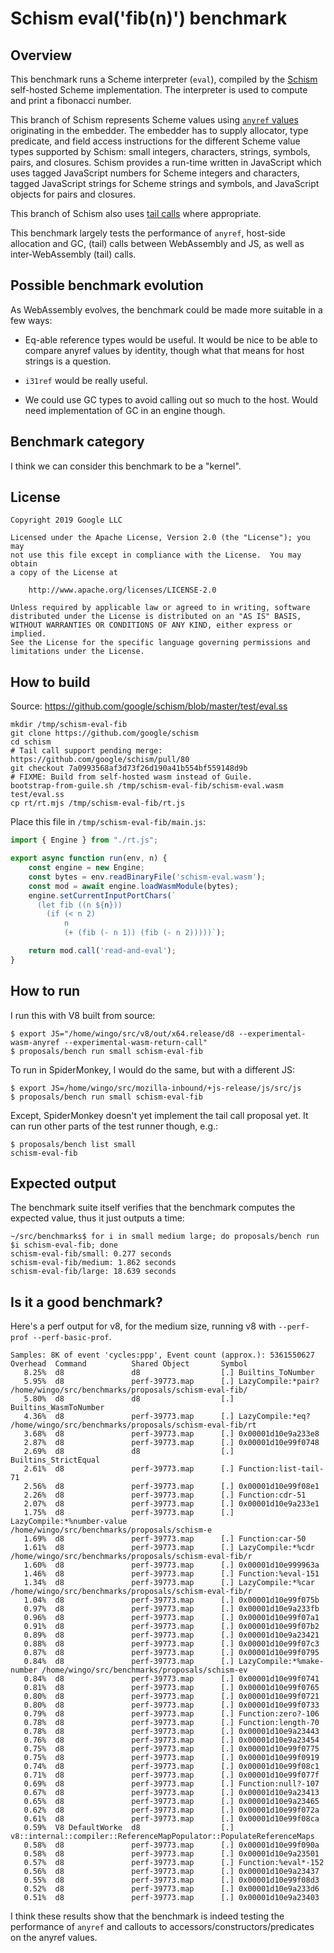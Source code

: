 # Schism eval('fib(n)') benchmark

## Overview

This benchmark runs a Scheme interpreter (`eval`), compiled by the
[Schism](https://github.com/google/schism) self-hosted Scheme
implementation.  The interpreter is used to compute and print a
fibonacci number.

This branch of Schism represents Scheme values using [`anyref`
values](https://github.com/WebAssembly/reference-types/blob/master/proposals/reference-types/Overview.md)
originating in the embedder.  The embedder has to supply allocator, type
predicate, and field access instructions for the different Scheme value
types supported by Schism: small integers, characters, strings, symbols,
pairs, and closures.  Schism provides a run-time written in JavaScript
which uses tagged JavaScript numbers for Scheme integers and characters,
tagged JavaScript strings for Scheme strings and symbols, and JavaScript
objects for pairs and closures.

This branch of Schism also uses [tail
calls](https://github.com/WebAssembly/tail-call/blob/master/proposals/tail-call/Overview.md)
where appropriate.

This benchmark largely tests the performance of `anyref`, host-side
allocation and GC, (tail) calls between WebAssembly and JS, as well as
inter-WebAssembly (tail) calls.

## Possible benchmark evolution

As WebAssembly evolves, the benchmark could be made more suitable in a
few ways:

 * Eq-able reference types would be useful.  It would be nice to be able
   to compare anyref values by identity, though what that means for host
   strings is a question.

 * `i31ref` would be really useful.

 * We could use GC types to avoid calling out so much to the host.
   Would need implementation of GC in an engine though.

## Benchmark category

I think we can consider this benchmark to be a "kernel".

## License

```
Copyright 2019 Google LLC

Licensed under the Apache License, Version 2.0 (the "License"); you may
not use this file except in compliance with the License.  You may obtain
a copy of the License at

    http://www.apache.org/licenses/LICENSE-2.0

Unless required by applicable law or agreed to in writing, software
distributed under the License is distributed on an "AS IS" BASIS,
WITHOUT WARRANTIES OR CONDITIONS OF ANY KIND, either express or implied.
See the License for the specific language governing permissions and
limitations under the License.
```

## How to build

Source: https://github.com/google/schism/blob/master/test/eval.ss

```
mkdir /tmp/schism-eval-fib
git clone https://github.com/google/schism
cd schism
# Tail call support pending merge: https://github.com/google/schism/pull/80
git checkout 7a0993568af3d73f26d190a41b554bf559148d9b
# FIXME: Build from self-hosted wasm instead of Guile.
bootstrap-from-guile.sh /tmp/schism-eval-fib/schism-eval.wasm test/eval.ss
cp rt/rt.mjs /tmp/schism-eval-fib/rt.js
```

Place this file in `/tmp/schism-eval-fib/main.js`:

```js
import { Engine } from "./rt.js";

export async function run(env, n) {
    const engine = new Engine;
    const bytes = env.readBinaryFile('schism-eval.wasm');
    const mod = await engine.loadWasmModule(bytes);
    engine.setCurrentInputPortChars(`
      (let fib ((n ${n}))
        (if (< n 2)
            n
            (+ (fib (- n 1)) (fib (- n 2)))))`);

    return mod.call('read-and-eval');
}
```

## How to run

I run this with V8 built from source:

```
$ export JS="/home/wingo/src/v8/out/x64.release/d8 --experimental-wasm-anyref --experimental-wasm-return-call"
$ proposals/bench run small schism-eval-fib
```

To run in SpiderMonkey, I would do the same, but with a different JS:

```
$ export JS=/home/wingo/src/mozilla-inbound/+js-release/js/src/js
$ proposals/bench run small schism-eval-fib
```

Except, SpiderMonkey doesn't yet implement the tail call proposal yet.
It can run other parts of the test runner though, e.g.:

```
$ proposals/bench list small
schism-eval-fib
```

## Expected output

The benchmark suite itself verifies that the benchmark computes the
expected value, thus it just outputs a time:

```
~/src/benchmarks$ for i in small medium large; do proposals/bench run $i schism-eval-fib; done
schism-eval-fib/small: 0.277 seconds
schism-eval-fib/medium: 1.862 seconds
schism-eval-fib/large: 18.639 seconds
```

## Is it a good benchmark?

Here's a perf output for v8, for the medium size, running v8 with
`--perf-prof --perf-basic-prof`.

```
Samples: 8K of event 'cycles:ppp', Event count (approx.): 5361550627
Overhead  Command          Shared Object       Symbol
   8.25%  d8               d8                  [.] Builtins_ToNumber
   5.95%  d8               perf-39773.map      [.] LazyCompile:*pair? /home/wingo/src/benchmarks/proposals/schism-eval-fib/
   5.80%  d8               d8                  [.] Builtins_WasmToNumber
   4.36%  d8               perf-39773.map      [.] LazyCompile:*eq? /home/wingo/src/benchmarks/proposals/schism-eval-fib/rt
   3.68%  d8               perf-39773.map      [.] 0x00001d10e9a233e8
   2.87%  d8               perf-39773.map      [.] 0x00001d10e99f0748
   2.69%  d8               d8                  [.] Builtins_StrictEqual
   2.61%  d8               perf-39773.map      [.] Function:list-tail-71
   2.56%  d8               perf-39773.map      [.] 0x00001d10e99f08e1
   2.26%  d8               perf-39773.map      [.] Function:cdr-51
   2.07%  d8               perf-39773.map      [.] 0x00001d10e9a233e1
   1.75%  d8               perf-39773.map      [.] LazyCompile:*%number-value /home/wingo/src/benchmarks/proposals/schism-e
   1.69%  d8               perf-39773.map      [.] Function:car-50
   1.61%  d8               perf-39773.map      [.] LazyCompile:*%cdr /home/wingo/src/benchmarks/proposals/schism-eval-fib/r
   1.60%  d8               perf-39773.map      [.] 0x00001d10e999963a
   1.46%  d8               perf-39773.map      [.] Function:%eval-151
   1.34%  d8               perf-39773.map      [.] LazyCompile:*%car /home/wingo/src/benchmarks/proposals/schism-eval-fib/r
   1.04%  d8               perf-39773.map      [.] 0x00001d10e99f075b
   0.97%  d8               perf-39773.map      [.] 0x00001d10e9a233fb
   0.96%  d8               perf-39773.map      [.] 0x00001d10e99f07a1
   0.91%  d8               perf-39773.map      [.] 0x00001d10e99f07b2
   0.89%  d8               perf-39773.map      [.] 0x00001d10e9a23421
   0.88%  d8               perf-39773.map      [.] 0x00001d10e99f07c3
   0.87%  d8               perf-39773.map      [.] 0x00001d10e99f0795
   0.84%  d8               perf-39773.map      [.] LazyCompile:*%make-number /home/wingo/src/benchmarks/proposals/schism-ev
   0.84%  d8               perf-39773.map      [.] 0x00001d10e99f0741
   0.81%  d8               perf-39773.map      [.] 0x00001d10e99f0765
   0.80%  d8               perf-39773.map      [.] 0x00001d10e99f0721
   0.80%  d8               perf-39773.map      [.] 0x00001d10e99f0733
   0.79%  d8               perf-39773.map      [.] Function:zero?-106
   0.78%  d8               perf-39773.map      [.] Function:length-70
   0.78%  d8               perf-39773.map      [.] 0x00001d10e9a23443
   0.76%  d8               perf-39773.map      [.] 0x00001d10e9a23454
   0.75%  d8               perf-39773.map      [.] 0x00001d10e99f0775
   0.75%  d8               perf-39773.map      [.] 0x00001d10e99f0919
   0.74%  d8               perf-39773.map      [.] 0x00001d10e99f08c1
   0.71%  d8               perf-39773.map      [.] 0x00001d10e99f077f
   0.69%  d8               perf-39773.map      [.] Function:null?-107
   0.67%  d8               perf-39773.map      [.] 0x00001d10e9a23413
   0.65%  d8               perf-39773.map      [.] 0x00001d10e9a23465
   0.62%  d8               perf-39773.map      [.] 0x00001d10e99f072a
   0.61%  d8               perf-39773.map      [.] 0x00001d10e99f08ca
   0.59%  V8 DefaultWorke  d8                  [.] v8::internal::compiler::ReferenceMapPopulator::PopulateReferenceMaps
   0.58%  d8               perf-39773.map      [.] 0x00001d10e99f090a
   0.58%  d8               perf-39773.map      [.] 0x00001d10e9a23501
   0.57%  d8               perf-39773.map      [.] Function:%eval*-152
   0.56%  d8               perf-39773.map      [.] 0x00001d10e9a23437
   0.55%  d8               perf-39773.map      [.] 0x00001d10e99f08d3
   0.52%  d8               perf-39773.map      [.] 0x00001d10e9a233d6
   0.51%  d8               perf-39773.map      [.] 0x00001d10e9a23403
```

I think these results show that the benchmark is indeed testing 
the performance of `anyref` and callouts to
accessors/constructors/predicates on the anyref values.
